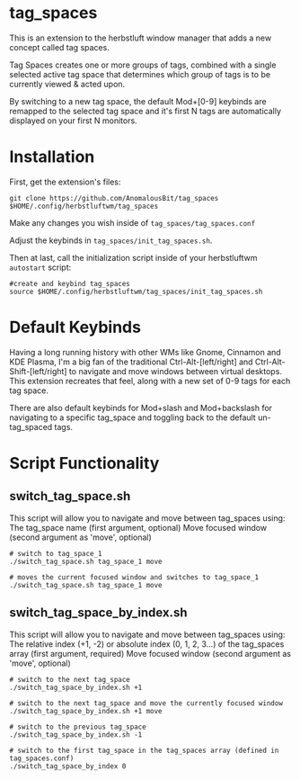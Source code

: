 # tag_spaces
This is an extension to the herbstluft window manager that adds a new concept called tag spaces.

Tag Spaces creates one or more groups of tags, combined with a single selected active tag space that determines which group of tags is to be currently viewed & acted upon.

By switching to a new tag space, the default Mod+[0-9] keybinds are remapped to the selected tag space and it's first N tags are automatically displayed on your first N monitors.

# Installation

First, get the extension's files:

`git clone https://github.com/AnomalousBit/tag_spaces $HOME/.config/herbstluftwm/tag_spaces`

Make any changes you wish inside of `tag_spaces/tag_spaces.conf`

Adjust the keybinds in `tag_spaces/init_tag_spaces.sh`.

Then at last, call the initialization script inside of your herbstluftwm `autostart` script:

```
#create and keybind tag_spaces
source $HOME/.config/herbstluftwm/tag_spaces/init_tag_spaces.sh
```

# Default Keybinds

Having a long running history with other WMs like Gnome, Cinnamon and KDE Plasma, I'm a big fan of the traditional Ctrl-Alt-[left/right] and Ctrl-Alt-Shift-[left/right] to navigate and move windows between virtual desktops. This extension recreates that feel, along with a new set of 0-9 tags for each tag space.

There are also default keybinds for Mod+slash and Mod+backslash for navigating to a specific tag_space and toggling back to the default un-tag_spaced tags.

# Script Functionality

## switch_tag_space.sh
This script will allow you to navigate and move between tag_spaces using:
The tag_space name (first argument, optional)
Move focused window (second argument as 'move', optional)

```
# switch to tag_space_1
./switch_tag_space.sh tag_space_1 move

# moves the current focused window and switches to tag_space_1
./switch_tag_space.sh tag_space_1 move
```

## switch_tag_space_by_index.sh
This script will allow you to navigate and move between tag_spaces using:
The relative index (+1, -2) or absolute index (0, 1, 2, 3...) of the tag_spaces array (first argument, required)
Move focused window (second argument as 'move', optional)

```
# switch to the next tag_space
./switch_tag_space_by_index.sh +1

# switch to the next tag_space and move the currently focused window
./switch_tag_space_by_index.sh +1 move

# switch to the previous tag_space
./switch_tag_space_by_index.sh -1

# switch to the first tag_space in the tag_spaces array (defined in tag_spaces.conf)
./switch_tag_space_by_index 0
```

